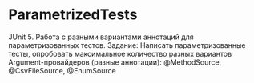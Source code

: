 # ParametrizedTests
JUnit 5. Работа с разными вариантами аннотаций для параметризованных тестов.
Задание: Написать параметризованные тесты, опробовать максимальное количество разных вариантов Argument-провайдеров (разные аннотации): @MethodSource, @CsvFileSource, @EnumSource
